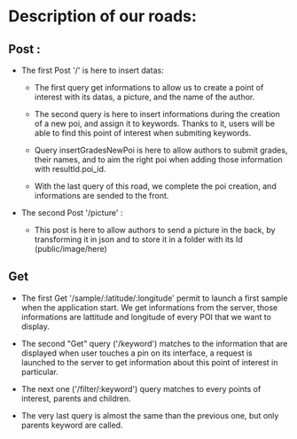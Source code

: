 # Description of our roads:

## Post : 

- The first Post '/' is here to insert datas:

  - The first query get informations to allow us to create a point of interest with its datas, a picture, and the name of the author.

  - The second query is here to insert informations during the creation of a new poi, and assign it to keywords. Thanks to it, users will be able to find this point of interest when submiting keywords.

  - Query insertGradesNewPoi is here to allow authors to submit grades, their names, and to aim the right poi when adding those information with resultId.poi_id. 

  - With the last query of this road, we complete the poi creation, and informations are sended to the front.

- The second Post '/picture' :

  - This post is here to allow authors to send a picture in the back, by transforming it in json and to store it in a folder with its Id (public/image/here)

## Get

  - The first Get '/sample/:latitude/:longitude' permit to launch a first sample when the application start. We get informations from the server, those informations are lattitude and longitude of every POI that we want to display.

  - The second "Get" query ('/keyword') matches to the information that are displayed when user touches a pin on its interface, a request is launched to the server to get information about this point of interest in particular.

  - The next one ('/filter/:keyword') query matches to every points of interest, parents and children.

  - The very last query is almost the same than the previous one, but only parents keyword are called.



